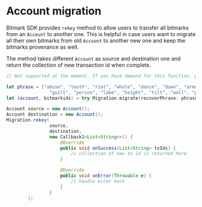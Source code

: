 # Account migration

Bitmark SDK provides `rekey` method to allow users to transfer all bitmarks from an `Account` to another one. This is helpful in case users want to migrate all their own bitmarks from old `Account` to another new one and keep the bitmarks provenance as well.

The method takes different `Account` as source and destination one and return the collection of new transaction id when complete.

```javascript
// Not supported at the moment. If you have demand for this function, please feel free to contact us.
```

```swift
let phrase = ["abuse", "tooth", "riot", "whale", "dance", "dawn", "armor", "patch", "tube", "sugar", "edit", "clean",
                "guilt", "person", "lake", "height", "tilt", "wall", "prosper", "episode", "produce", "spy", "artist", "account"]
let (account, bitmarkids) = try Migration.migrate(recoverPhrase: phrase, language: .english)
```

```java
Account source = new Account();
Account destination = new Account();
Migration.rekey(
                source,
                destination,
                new Callback1<List<String>>() {
                    @Override
                    public void onSuccess(List<String> txIds) {
                        // collection of new tx id is returned here
                    }

                    @Override
                    public void onError(Throwable e) {
                        // handle error here
                    }
                }
        );
```
